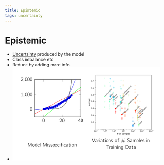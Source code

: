 ```yaml
---
title: Epistemic
tags: uncertainty
---
```


# Epistemic
- [Uncertainty](Uncertainty.md) produced by the model
- Class imbalance etc
- Reduce by adding more info
- ![im](assets/Pasted%20Image%2020220323154101.png)
































































































